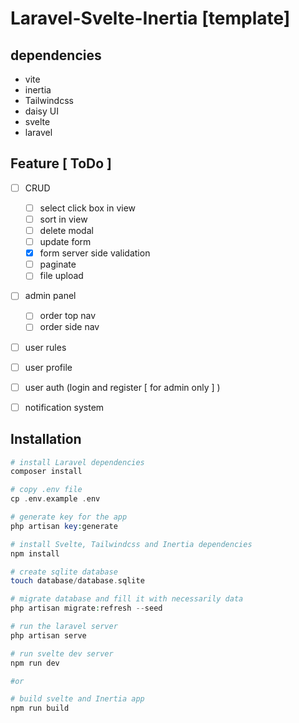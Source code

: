# Laravel-Svelte-Inertia [template]

## dependencies 
  - vite
  - inertia    
  - Tailwindcss
  - daisy UI
  - svelte
  - laravel



## Feature [ ToDo ]
  - [ ] CRUD
    - [ ] select click box in view
    - [ ] sort in view
    - [ ] delete modal
    - [ ] update form
    - [x] form server side validation
    - [ ] paginate
    - [ ] file upload 
  - [ ] admin panel
    - [ ] order top nav
    - [ ] order side nav
  - [ ] user rules
  - [ ] user profile
  - [ ] user auth (login and register [ for admin only ] )
  - [ ] notification system


## Installation
```php
# install Laravel dependencies
composer install

# copy .env file
cp .env.example .env

# generate key for the app
php artisan key:generate 

# install Svelte, Tailwindcss and Inertia dependencies
npm install

# create sqlite database
touch database/database.sqlite

# migrate database and fill it with necessarily data
php artisan migrate:refresh --seed

# run the laravel server
php artisan serve 

# run svelte dev server
npm run dev 

#or

# build svelte and Inertia app
npm run build 
```
